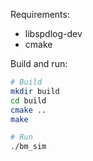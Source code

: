 Requirements:
- libspdlog-dev
- cmake

Build and run:
```bash
# Build
mkdir build
cd build
cmake ..
make

# Run
./bm_sim
```